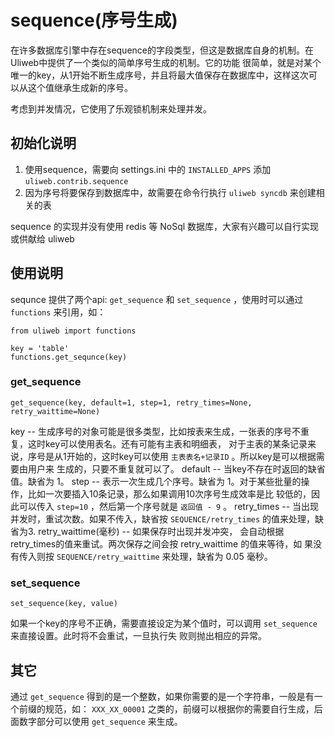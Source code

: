 # sequence(序号生成)

在许多数据库引擎中存在sequence的字段类型，但这是数据库自身的机制。在Uliweb中提供了一个类似的简单序号生成的机制。它的功能
很简单，就是对某个唯一的key，从1开始不断生成序号，并且将最大值保存在数据库中，这样这次可以从这个值继承生成新的序号。

考虑到并发情况，它使用了乐观锁机制来处理并发。

## 初始化说明

1. 使用sequence，需要向 settings.ini 中的 `INSTALLED_APPS` 添加 `uliweb.contrib.sequence`
2. 因为序号将要保存到数据库中，故需要在命令行执行 `uliweb syncdb` 来创建相关的表

sequence 的实现并没有使用 redis 等 NoSql 数据库，大家有兴趣可以自行实现或供献给 uliweb

## 使用说明

sequnce 提供了两个api: `get_sequence` 和 `set_sequence` ，使用时可以通过 `functions` 来引用，如：

```
from uliweb import functions

key = 'table'
functions.get_sequnce(key)
```

### get_sequence

```
get_sequence(key, default=1, step=1, retry_times=None, retry_waittime=None)
```

key --
    生成序号的对象可能是很多类型，比如按表来生成，一张表的序号不重复，这时key可以使用表名。还有可能有主表和明细表，
    对于主表的某条记录来说，序号是从1开始的，这时key可以使用 `主表表名+记录ID` 。所以key是可以根据需要由用户来
    生成的，只要不重复就可以了。
default --
    当key不存在时返回的缺省值。缺省为 1。
step --
    表示一次生成几个序号。缺省为 1。对于某些批量的操作，比如一次要插入10条记录，那么如果调用10次序号生成效率是比
    较低的，因此可以传入 `step=10` ，然后第一个序号就是 `返回值 - 9` 。
retry_times --
    当出现并发时，重试次数。如果不传入，缺省按 `SEQUENCE/retry_times` 的值来处理，缺省为3.
retry_waittime(毫秒) --
    如果保存时出现并发冲突， 会自动根据retry_times的值来重试。两次保存之间会按 retry_waittime 的值来等待，如
    果没有传入则按 `SEQUENCE/retry_waittime` 来处理，缺省为 0.05 毫秒。

### set_sequence

```
set_sequence(key, value)
```

如果一个key的序号不正确，需要直接设定为某个值时，可以调用 `set_sequence` 来直接设置。此时将不会重试，一旦执行失
败则抛出相应的异常。

## 其它

通过 `get_sequence` 得到的是一个整数，如果你需要的是一个字符串，一般是有一个前缀的规范，如： `XXX_XX_00001`
之类的，前缀可以根据你的需要自行生成，后面数字部分可以使用 `get_sequence` 来生成。